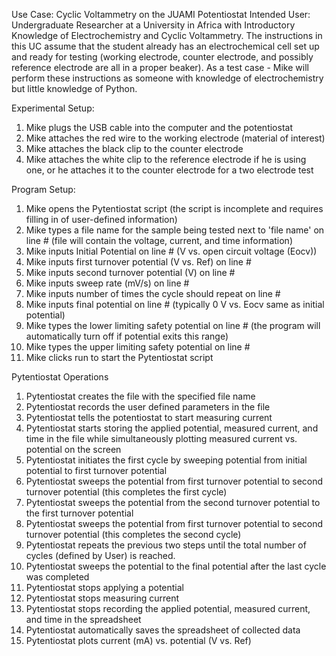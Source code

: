 Use Case: Cyclic Voltammetry on the JUAMI Potentiostat
Intended User: Undergraduate Researcher at a University in Africa with Introductory Knowledge of Electrochemistry and Cyclic Voltammetry. The instructions in this UC assume that the student already has an electrochemical cell set up and ready for testing (working electrode, counter electrode, and possibly reference electrode are all in a proper beaker).
As a test case - Mike will perform these instructions as someone with knowledge of electrochemistry but little knowledge of Python.

Experimental Setup:

1. Mike plugs the USB cable into the computer and the potentiostat
1. Mike attaches the red wire to the working electrode (material of interest)
1. Mike attaches the black clip to the counter electrode
1. Mike attaches the white clip to the reference electrode if he is using one, or he attaches it to the counter electrode for a two electrode test

Program Setup:
1. Mike opens the Pytentiostat script (the script is incomplete and requires filling in of user-defined information)
1. Mike types a file name for the sample being tested next to 'file name' on line # (file will contain the voltage, current, and time information)
1. Mike inputs Initial Potential on line # (V vs. open circuit voltage (Eocv))
1. Mike inputs first turnover potential (V vs. Ref) on line #
1. Mike inputs second turnover potential (V) on line #
1. Mike inputs sweep rate (mV/s) on line #
1. Mike inputs number of times the cycle should repeat on line #
1. Mike inputs final potential on line # (typically 0 V vs. Eocv same as initial potential)
1. Mike types the lower limiting safety potential on line # (the program will automatically turn off if potential exits this range)
1. Mike types the upper limiting safety potential on line #
1. Mike clicks run to start the Pytentiostat script

Pytentiostat Operations
1. Pytentiostat creates the file with the specified file name
1. Pytentiostat records the user defined parameters in the file
1. Pytentiostat tells the potentiostat to start measuring current
1. Pytentiostat starts storing the applied potential, measured current, and time in the file while simultaneously plotting measured current vs. potential on the screen
1. Pytentiostat initiates the first cycle by sweeping potential from initial potential to first turnover potential
1. Pytentiostat sweeps the potential from first turnover potential to second turnover potential (this completes the first cycle)
1. Pytentiostat sweeps the potential from the second turnover potential to the first turnover potential
1. Pytentiostat sweeps the potential from first turnover potential to second turnover potential (this completes the second cycle)
1. Pytentiostat repeats the previous two steps until the total number of cycles (defined by User) is reached.
1. Pytentiostat sweeps the potential to the final potential after the last cycle was completed
1. Pytentiostat stops applying a potential
1. Pytentiostat stops measuring current
1. Pytentiostat stops recording the applied potential, measured current, and time in the spreadsheet
1. Pytentiostat automatically saves the spreadsheet of collected data
1. Pytentiostat plots current (mA) vs. potential (V vs. Ref)